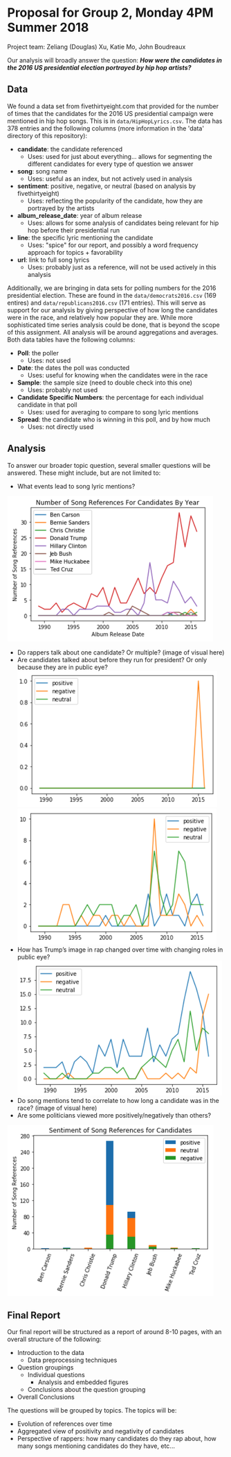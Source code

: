 # Proposal for Group 2, Monday 4PM Summer 2018
Project team: Zeliang (Douglas) Xu, Katie Mo, John Boudreaux

Our analysis will broadly answer the question: *__How were the candidates in the 2016 US presidential election portrayed by hip hop artists?__*

## __Data__

We found a data set from fivethirtyeight.com that provided for the number of times that the candidates for the 2016 US presidential campaign were mentioned in hip hop songs. This is in `data/HipHopLyrics.csv`. The data has 378 entries and the following columns (more information in the 'data' directory of this repository):
* __candidate__: the candidate referenced
  * Uses: used for just about everything... allows for segmenting the different candidates for every type of question we answer
* __song__: song name
  * Uses: useful as an index, but not actively used in analysis
* __sentiment__: positive, negative, or neutral (based on analysis by fivethirtyeight)
  * Uses: reflecting the popularity of the candidate, how they are portrayed by the artists
* __album_release_date__: year of album release
  * Uses: allows for some analysis of candidates being relevant for hip hop before their presidential run
* __line__: the specific lyric mentioning the candidate
  * Uses: "spice" for our report, and possibly a word frequency approach for topics + favorability
* __url__: link to full song lyrics
  * Uses: probably just as a reference, will not be used actively in this analysis

Additionally, we are bringing in data sets for polling numbers for the 2016 presidential election. These are found in the `data/democrats2016.csv` (169 entires) and `data/republicans2016.csv` (171 entries). This will serve as support for our analysis by giving perspective of how long the candidates were in the race, and relatively how popular they are. While more sophisticated time series analysis could be done, that is beyond the scope of this assignment. All analysis will be around aggregations and averages. Both data tables have the following columns:
* __Poll__: the poller
  * Uses: not used
* __Date__: the dates the poll was conducted
  * Uses: useful for knowing when the candidates were in the race
* __Sample__: the sample size (need to double check into this one)
  * Uses: probably not used
* __Candidate Specific Numbers__: the percentage for each individual candidate in that poll
  * Uses: used for averaging to compare to song lyric mentions
* __Spread__: the candidate who is winning in this poll, and by how much
  * Uses: not directly used

## __Analysis__

To answer our broader topic question, several smaller questions will be answered. These might include, but are not limited to:

* What events lead to song lyric mentions?

![Number of Song references For Candidates By Year](https://github.com/boudrejp/PythonProj2/blob/master/images/Number%20of%20Song%20References%20For%20Candidates%20By%20Year.png)

* Do rappers talk about one candidate? Or multiple?
(image of visual here)
* Are candidates talked about before they run for president? Or only because they are in public eye?
![Ted Cruz lyrics mentions by year](https://github.com/boudrejp/PythonProj2/blob/Doug/TedCruze.png)
![Hillary Clinton hyrics mentiones by year](https://github.com/boudrejp/PythonProj2/blob/Doug/Hillary.png)
* How has Trump’s image in rap changed over time with changing roles in public eye?
![Donald Trump lyrics mentions by year](https://github.com/boudrejp/PythonProj2/blob/Doug/DTrump.png)
* Do song mentions tend to correlate to how long a candidate was in the race?
(image of visual here)
* Are some politicians viewed more positively/negatively than others?

![Sentiment of Song References For Candidates](https://github.com/boudrejp/PythonProj2/blob/master/images/Sentiment%20of%20Song%20References%20For%20Candidates.png)

## __Final Report__

Our final report will be structured as a report of around 8-10 pages, with an overall structure of the following:
* Introduction to the data
  * Data preprocessing techniques
* Question groupings
  * Individual questions
    * Analysis and embedded figures
  * Conclusions about the question grouping
* Overall Conclusions

The questions will be grouped by topics. The topics will be:
* Evolution of references over time
* Aggregated view of positivity and negativity of candidates
* Perspective of rappers: how many candidates do they rap about, how many songs mentioning candidates do they have, etc...
